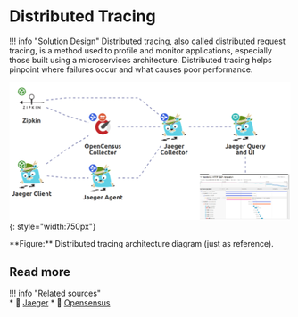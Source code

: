 # Distributed Tracing 

!!! info "Solution Design"
    Distributed tracing, also called distributed request tracing, is a method used to profile and monitor applications,
    especially those built using a microservices architecture. Distributed tracing helps pinpoint where failures occur
    and what causes poor performance.

![leverage-monitoring](../../assets/images/diagrams/monitoring-tracing.png "Leverage"){: style="width:750px"}
<figcaption>**Figure:** Distributed tracing architecture diagram (just as reference).</figcaption>

## Read more
 
!!! info "Related sources"    
    * :ledger: [Jaeger](https://www.jaegertracing.io/) 
    * :ledger: [Opensensus](https://opencensus.io/)
